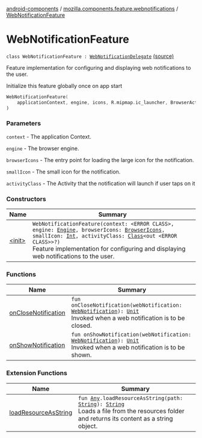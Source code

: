 [android-components](../../index.md) / [mozilla.components.feature.webnotifications](../index.md) / [WebNotificationFeature](./index.md)

# WebNotificationFeature

`class WebNotificationFeature : `[`WebNotificationDelegate`](../../mozilla.components.concept.engine.webnotifications/-web-notification-delegate/index.md) [(source)](https://github.com/mozilla-mobile/android-components/blob/master/components/feature/webnotifications/src/main/java/mozilla/components/feature/webnotifications/WebNotificationFeature.kt#L46)

Feature implementation for configuring and displaying web notifications to the user.

Initialize this feature globally once on app start

``` Kotlin
WebNotificationFeature(
    applicationContext, engine, icons, R.mipmap.ic_launcher, BrowserActivity::class.java
)
```

### Parameters

`context` - The application Context.

`engine` - The browser engine.

`browserIcons` - The entry point for loading the large icon for the notification.

`smallIcon` - The small icon for the notification.

`activityClass` - The Activity that the notification will launch if user taps on it

### Constructors

| Name | Summary |
|---|---|
| [&lt;init&gt;](-init-.md) | `WebNotificationFeature(context: <ERROR CLASS>, engine: `[`Engine`](../../mozilla.components.concept.engine/-engine/index.md)`, browserIcons: `[`BrowserIcons`](../../mozilla.components.browser.icons/-browser-icons/index.md)`, smallIcon: `[`Int`](https://kotlinlang.org/api/latest/jvm/stdlib/kotlin/-int/index.html)`, activityClass: `[`Class`](http://docs.oracle.com/javase/7/docs/api/java/lang/Class.html)`<out <ERROR CLASS>>?)`<br>Feature implementation for configuring and displaying web notifications to the user. |

### Functions

| Name | Summary |
|---|---|
| [onCloseNotification](on-close-notification.md) | `fun onCloseNotification(webNotification: `[`WebNotification`](../../mozilla.components.concept.engine.webnotifications/-web-notification/index.md)`): `[`Unit`](https://kotlinlang.org/api/latest/jvm/stdlib/kotlin/-unit/index.html)<br>Invoked when a web notification is to be closed. |
| [onShowNotification](on-show-notification.md) | `fun onShowNotification(webNotification: `[`WebNotification`](../../mozilla.components.concept.engine.webnotifications/-web-notification/index.md)`): `[`Unit`](https://kotlinlang.org/api/latest/jvm/stdlib/kotlin/-unit/index.html)<br>Invoked when a web notification is to be shown. |

### Extension Functions

| Name | Summary |
|---|---|
| [loadResourceAsString](../../mozilla.components.support.test.file/kotlin.-any/load-resource-as-string.md) | `fun `[`Any`](https://kotlinlang.org/api/latest/jvm/stdlib/kotlin/-any/index.html)`.loadResourceAsString(path: `[`String`](https://kotlinlang.org/api/latest/jvm/stdlib/kotlin/-string/index.html)`): `[`String`](https://kotlinlang.org/api/latest/jvm/stdlib/kotlin/-string/index.html)<br>Loads a file from the resources folder and returns its content as a string object. |

